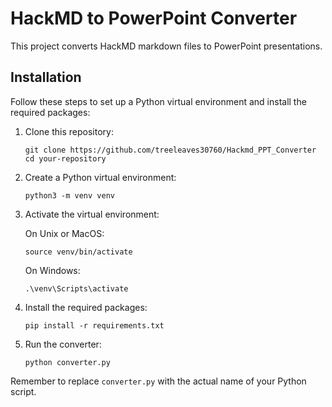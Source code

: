 # HackMD to PowerPoint Converter

This project converts HackMD markdown files to PowerPoint presentations.

## Installation

Follow these steps to set up a Python virtual environment and install the required packages:

1. Clone this repository:

    ```
    git clone https://github.com/treeleaves30760/Hackmd_PPT_Converter
    cd your-repository
    ```

2. Create a Python virtual environment:

    ```
    python3 -m venv venv
    ```

3. Activate the virtual environment:

    On Unix or MacOS:

    ```
    source venv/bin/activate
    ```

    On Windows:

    ```
    .\venv\Scripts\activate
    ```

4. Install the required packages:

    ```
    pip install -r requirements.txt
    ```

5. Run the converter:

    ```
    python converter.py
    ```

Remember to replace `converter.py` with the actual name of your Python script.
